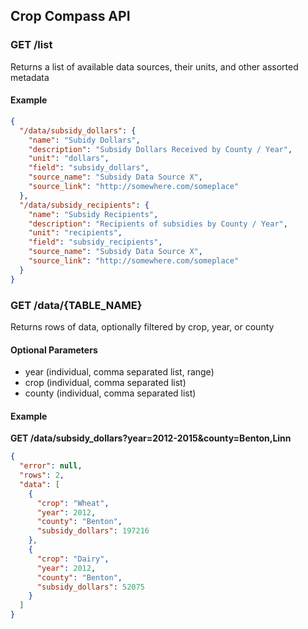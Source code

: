 
## Crop Compass API

### GET /list

Returns a list of available data sources, their units, and other assorted metadata

#### Example

```json
{
  "/data/subsidy_dollars": {
    "name": "Subidy Dollars",
    "description": "Subsidy Dollars Received by County / Year",
    "unit": "dollars",
    "field": "subsidy_dollars",
    "source_name": "Subsidy Data Source X",
    "source_link": "http://somewhere.com/someplace"
  },
  "/data/subsidy_recipients": {
    "name": "Subsidy Recipients",
    "description": "Recipients of subsidies by County / Year",
    "unit": "recipients",
    "field": "subsidy_recipients",
    "source_name": "Subsidy Data Source X",
    "source_link": "http://somewhere.com/someplace"
  }
}
```

### GET /data/{TABLE_NAME}

Returns rows of data, optionally filtered by crop, year, or county

#### Optional Parameters

* year (individual, comma separated list, range)
* crop (individual, comma separated list)
* county (individual, comma separated list)

#### Example

**GET /data/subsidy_dollars?year=2012-2015&county=Benton,Linn**

```json
{
  "error": null,
  "rows": 2,
  "data": [
    {
      "crop": "Wheat",
      "year": 2012,
      "county": "Benton",
      "subsidy_dollars": 197216
    },
    {
      "crop": "Dairy",
      "year": 2012,
      "county": "Benton",
      "subsidy_dollars": 52075
    }
  ]
}
```
